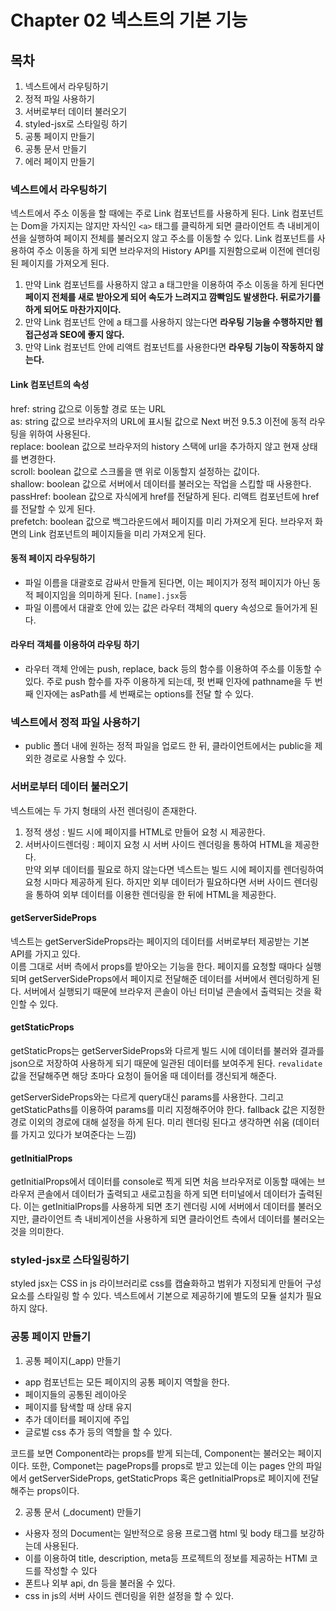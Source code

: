 # Chapter 02 넥스트의 기본 기능

## 목차
1. 넥스트에서 라우팅하기
2. 정적 파일 사용하기
3. 서버로부터 데이터 불러오기
4. styled-jsx로 스타일링 하기
5. 공통 페이지 만들기
6. 공통 문서 만들기
7. 에러 페이지 만들기

### 넥스트에서 라우팅하기

넥스트에서 주소 이동을 할 때에는 주로 Link 컴포넌트를 사용하게 된다.
Link 컴포넌트는 Dom을 가지지는 않지만 자식인 ```<a>``` 태그를 클릭하게 되면 클라이언트 측 내비게이션을 실행하여 페이지 전체를 불러오지 않고 주소를 이동할 수 있다.
Link 컴포넌트를 사용하여 주소 이동을 하게 되면 브라우저의 History API를 지원함으로써 이전에 렌더링 된 페이지를 가져오게 된다. 

1. 만약 Link 컴포넌트를 사용하지 않고 a 태그만을 이용하여 주소 이동을 하게 된다면 **페이지 전체를 새로 받아오게 되어 속도가 느려지고 깜빡임도 발생한다. 뒤로가기를 하게 되어도 마찬가지이다.**  
2. 만약 Link 컴포넌트 안에 a 태그를 사용하지 않는다면 **라우팅 기능을 수행하지만 웹 접근성과 SEO에 좋지 않다.**  
3. 만약 Link 컴포넌트 안에 리액트 컴포넌트를 사용한다면 **라우팅 기능이 작동하지 않는다.**  

#### Link 컴포넌트의 속성
href: string 값으로 이동할 경로 또는 URL  
as: string 값으로 브라우저의 URL에 표시될 값으로 Next 버전 9.5.3 이전에 동적 라우팅을 위하여 사용된다.  
replace: boolean 값으로 브라우저의 history 스택에 url을 추가하지 않고 현재 상태를 변경한다.  
scroll: boolean 값으로 스크롤을 맨 위로 이동할지 설정하는 값이다.  
shallow: boolean 값으로 서버에서 데이터를 불러오는 작업을 스킵할 때 사용한다.  
passHref: boolean 값으로 자식에게 href를 전달하게 된다. 리액트 컴포넌트에 href를 전달할 수 있게 된다.  
prefetch: boolean 값으로 백그라운드에서 페이지를 미리 가져오게 된다. 브라우저 화면의 Link 컴포넌트의 페이지들을 미리 가져오게 된다.  

#### 동적 페이지 라우팅하기
- 파일 이름을 대괄호로 감싸서 만들게 된다면, 이는 페이지가 정적 페이지가 아닌 동적 페이지임을 의미하게 된다.
```[name].jsx```등
- 파일 이름에서 대괄호 안에 있는 값은 라우터 객체의 query 속성으로 들어가게 된다.

#### 라우터 객체를 이용하여 라우팅 하기
- 라우터 객체 안에는 push, replace, back 등의 함수를 이용하여 주소를 이동할 수 있다.
주로 push 함수를 자주 이용하게 되는데, 펏 번째 인자에 pathname을 두 번째 인자에는 asPath를 세 번째로는 options를 전달 할 수 있다. 

### 넥스트에서 정적 파일 사용하기
- public 폴더 내에 원하는 정적 파일을 업로드 한 뒤, 클라이언트에서는 public을 제외한 경로로 사용할 수 있다.

### 서버로부터 데이터 불러오기
넥스트에는 두 가지 형태의 사전 렌더링이 존재한다.
1. 정적 생성 : 빌드 시에 페이지를 HTML로 만들어 요청 시 제공한다.
2. 서버사이드렌더링 : 페이지 요청 시 서버 사이드 렌더링을 통하여 HTML을 제공한다.  
만약 외부 데이터를 필요로 하지 않는다면 넥스트는 빌드 시에 페이지를 렌더링하여 요청 시마다 제공하게 된다. 하지만 외부 데이터가 필요하다면 서버 사이드 렌더링을 통하여 외부 데이터를 이용한 렌더링을 한 뒤에 HTML을 제공한다. 

#### getServerSideProps

넥스트는 getServerSideProps라는 페이지의 데이터를 서버로부터 제공받는 기본 API를 가지고 있다.  
이름 그대로 서버 측에서 props를 받아오는 기능을 한다. 페이지를 요청할 때마다 실행되며 getServerSideProps에서 페이지로 전달해준 데이터를 서버에서 렌더링하게 된다. 서버에서 실행되기 때문에 브라우저 콘솔이 아닌 터미널 콘솔에서 출력되는 것을 확인할 수 있다.

#### getStaticProps
getStaticProps는 getServerSideProps와 다르게 빌드 시에 데이터를 불러와 결과를 json으로 저장하여 사용하게 되기 때문에 일관된 데이터를 보여주게 된다. ```revalidate``` 값을 전달해주면 해당 초마다 요청이 들어올 때 데이터를 갱신되게 해준다.

getServerSideProps와는 다르게 query대신 params를 사용한다. 그리고 getStaticPaths를 이용하여 params를 미리 지정해주어야 한다. fallback 값은 지정한 경로 이외의 경로에 대해 설정을 하게 된다. 미리 렌더링 된다고 생각하면 쉬움 (데이터를 가지고 있다가 보여준다는 느낌)

#### getInitialProps
getInitialProps에서 데이터를 console로 찍게 되면 처음 브라우저로 이동할 때에는 브라우저 콘솔에서 데이터가 출력되고 새로고침을 하게 되면 터미널에서 데이터가 출력된다. 이는 getInitialProps를 사용하게 되면 초기 렌더링 시에 서버에서 데이터를 불러오지만, 클라이언트 측 내비게이션을 사용하게 되면 클라이언트 측에서 데이터를 불러오는 것을 의미한다.

### styled-jsx로 스타일링하기
styled jsx는 CSS in js 라이브러리로 css를 캡슐화하고 범위가 지정되게 만들어 구성 요소를 스타일링 할 수 있다. 넥스트에서 기본으로 제공하기에 별도의 모듈 설치가 필요하지 않다.


### 공통 페이지 만들기 

1. 공통 페이지(_app) 만들기  
- app 컴포넌트는 모든 페이지의 공통 페이지 역할을 한다.
- 페이지들의 공통된 레이아웃
- 페이지를 탐색할 때 상태 유지
- 추가 데이터를 페이지에 주입
- 글로벌 css 추가
등의 역할을 할 수 있다. 

코드를 보면 Component라는 props를 받게 되는데, Component는 불러오는 페이지이다. 또한, Componet는 pageProps를 props로 받고 있는데 이는 pages 안의 파일에서 getServerSideProps, getStaticProps 혹은 getInitialProps로 페이지에 전달해주는 props이다.

2. 공통 문서 (_document) 만들기
- 사용자 정의 Document는 일반적으로 응용 프로그램 html 및 body 태그를 보강하는데 사용된다.
- 이를 이용하여 title, description, meta등 프로젝트의 정보를 제공하는 HTMl 코드를 작성할 수 있다
- 폰트나 외부 api, dn 등을 불러올 수 있다.
- css in js의 서버 사이드 렌더링을 위한 설정을 할 수 있다.